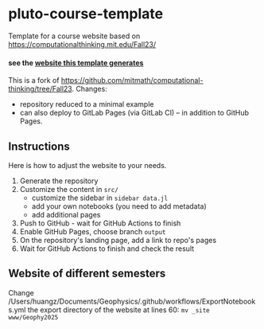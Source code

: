 # pluto-course-template

Template for a course website based on https://computationalthinking.mit.edu/Fall23/

#### see the [website this template generates](https://greimel.github.io/pluto-course-template)

This is a fork of https://github.com/mitmath/computational-thinking/tree/Fall23. Changes:

* repository reduced to a minimal example
* can also deploy to GitLab Pages (via GitLab CI) – in addition to GitHub Pages.

## Instructions

Here is how to adjust the website to your needs.

1. Generate the repository
2. Customize the content in `src/`
   * customize the sidebar in `sidebar data.jl`
   * add your own notebooks (you need to add metadata)
   * add additional pages
3. Push to GitHub - wait for GitHub Actions to finish
4. Enable GitHub Pages, choose branch `output`
5. On the repository's landing page, add a link to repo's pages
6. Wait for GitHub Actions to finish and check the result 

## Website of different semesters

Change /Users/huangz/Documents/Geophysics/.github/workflows/ExportNotebooks.yml the export directory of the website at lines 60: `mv _site www/Geophy2025`
